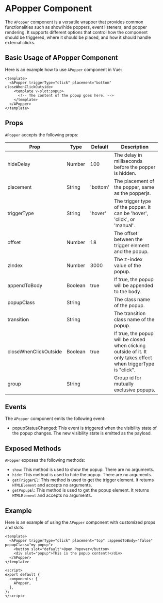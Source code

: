 # APopper Component

The `APopper` component is a versatile wrapper that provides common functionalities such as show/hide poppers, event listeners, and popper rendering. It supports different options that control how the component should be triggered, where it should be placed, and how it should handle external clicks.

## Basic Usage of APopper Component

Here is an example how to use `APopper` component in Vue:

```vue
<template>
  <APopper triggerType="click" placement="bottom" closeWhenClickOutside>
    <template v-slot:popup>
      <!-- The content of the popup goes here. -->
    </template>
  </APopper>
</template>
```

## Props

`APopper` accepts the following props:

| Prop                  | Type    | Default  | Description                                                                                                      |
| --------------------- | ------- | -------- | ---------------------------------------------------------------------------------------------------------------- |
| hideDelay             | Number  | 100      | The delay in milliseconds before the popper is hidden.                                                           |
| placement             | String  | 'bottom' | The placement of the popper, same as the popperjs.                                                               |
| triggerType           | String  | 'hover'  | The trigger type of the popper. It can be 'hover', 'click', or 'manual'.                                         |
| offset                | Number  | 18       | The offset between the trigger element and the popup.                                                            |
| zIndex                | Number  | 3000     | The z-index value of the popup.                                                                                  |
| appendToBody          | Boolean | true     | If true, the popup will be appended to the body.                                                                 |
| popupClass            | String  |          | The class name of the popup.                                                                                     |
| transition            | String  |          | The transition class name of the popup.                                                                          |
| closeWhenClickOutside | Boolean | true     | If true, the popup will be closed when clicking outside of it. It only takes effect when triggerType is "click". |
| group                 | String  |          | Group id for mutually exclusive popups.                                                                          |

## Events

The `APopper` component emits the following event:

- popupStatusChanged: This event is triggered when the visibility state of the popup changes. The new visibility state is emitted as the payload.

## Exposed Methods

`APopper` exposes the following methods:

- `show`: This method is used to show the popup. There are no arguments.
- `hide`: This method is used to hide the popup. There are no arguments.
- `getTriggerEl`: This method is used to get the trigger element. It returns `HTMLElement` and accepts no arguments.
- `getPopupEl`: This method is used to get the popup element. It returns `HTMLElement` and accepts no arguments.

## Example

Here is an example of using the `APopper` component with customized props and slots:

```vue
<template>
  <APopper triggerType="click" placement="top" :appendToBody="false" popupClass="my-popup">
    <button slot="default">Open Popover</button>
    <div slot="popup">This is the popup content!</div>
  </APopper>
</template>

<script>
export default {
  components: {
    APopper,
  },
};
</script>
```
